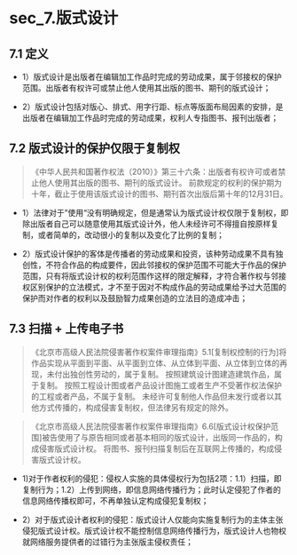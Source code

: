# sec_7.版式设计
## 7.1 定义
- 1）版式设计是出版者在编辑加工作品时完成的劳动成果，属于邻接权的保护范围。出版者有权许可或禁止他人使用其出版的图书、期刊的版式设计；

- 2）版式设计包括对版心、排式、用字行距、标点等版面布局因素的安排，是出版者在编辑加工作品时完成的劳动成果，权利人专指图书、报刊出版者；

## 7.2 版式设计的保护仅限于复制权
> 《中华人民共和国著作权法（2010）》第三十六条：出版者有权许可或者禁止他人使用其出版的图书、期刊的版式设计。
前款规定的权利的保护期为十年，截止于使用该版式设计的图书、期刊首次出版后第十年的12月31日。

- 1）法律对于”使用“没有明确规定，但是通常认为版式设计权仅限于复制权，即除出版者自己可以随意使用其版式设计外，他人未经许可不得擅自按原样复制，或者简单的，改动很小的复制以及变化了比例的复制；

- 2）版式设计保护的客体是传播者的劳动成果和投资，该种劳动成果不具有独创性，不符合作品的构成要件，因此邻接权的保护范围不可能大于作品的保护范围，只有将版式设计权的权利范围作这样的限定解释，才符合著作权与邻接权区别保护的立法模式，才不至于因对不构成作品的劳动成果给予过大范围的保护而对作者的权利以及鼓励智力成果创造的立法目的造成冲击；

## 7.3 扫描 + 上传电子书
> 《北京市高级人民法院侵害著作权案件审理指南》5.1[复制权控制的行为]将作品实现从平面到平面、从平面到立体、从立体到平面、从立体到立体的再现，未付出独创性劳动的，属于复制。
按照建筑设计图建造建筑作品，属于复制。
按照工程设计图或者产品设计图施工或者生产不受著作权法保护的工程或者产品，不属于复制。
未经许可复制他人作品但未发行或者以其他方式传播的，构成侵害复制权，但法律另有规定的除外。

> 《北京市高级人民法院侵害著作权案件审理指南》6.6[版式设计权保护范围]被告使用了与原告相同或者基本相同的版式设计，出版同一作品的，构成侵害版式设计权。
将图书、报刊扫描复制后在互联网上传播的，构成侵害版式设计权。

- 1)对于作者权利的侵犯：侵权人实施的具体侵权行为包括2项：1.1）扫描，即复制行为；1.2）上传到网络，即信息网络传播行为；此时认定侵犯了作者的信息网络传播权即可，不再单独认定构成侵犯复制权；

- 2）对于版式设计者权利的侵犯：版式设计人仅能向实施复制行为的主体主张侵犯版式设计权。版式设计权不能控制信息网络传播行为，版式设计人也物权就网络服务提供者的过错行为主张版主侵权责任；










